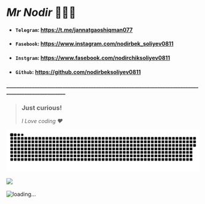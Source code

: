 # **_Mr Nodir_** 👨🏻‍💻

* #### `Telegram`: https://t.me/jannatgaoshiqman077               
* #### `Fasebook`: https://www.instagram.com/nodirbek_soliyev0811
* #### `Instgram`: https://www.fasebook.com/nodirchiksoliyev0811
* #### `Github`: https://github.com/nodirbeksoliyev0811
**__________________________________________________________________________________________________**

> ### Just curious!  
> _I Love coding ❤️_ 

<a href="https://github.com/nodirbeksoliyev0811"><img src="contributions.svg"></a>

<img width="0" src="https://visitor-badge.glitch.me/badge?page_id=nodirbeksoliyev0811.nodirbeksoliyev0811" />

![loading...](https://user-images.githubusercontent.com/116708762/214655455-26f19a64-660c-4578-b961-089d67f4b9b7.png)
